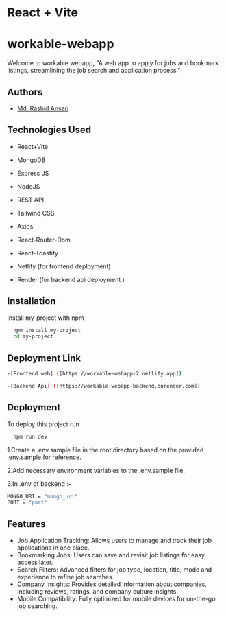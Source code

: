 # React + Vite

# workable-webapp
Welcome to workable webapp, "A web app to apply for jobs and bookmark listings, streamlining the job search and application process."

## Authors

- [Md. Rashid Ansari]([https://github.com/ansari21github/workable-webapp-2.0])

## Technologies Used


* React+Vite

* MongoDB

* Express JS

* NodeJS

* REST API

* Tailwind CSS

* Axios

* React-Router-Dom

* React-Toastify

* Netlify (for frontend deployment)

* Render  (for backend api deployment )


## Installation

Install my-project with npm

```bash
  npm install my-project
  cd my-project
```

## Deployment Link
 ```sh
-[Frontend web] ([https://workable-webapp-2.netlify.app])

-[Backend Api] ([https://workable-webapp-backend.onrender.com])
```

    
## Deployment

To deploy this project run

```bash
  npm run dev
```

1.Create a .env.sample file in the root directory based on the provided .env.sample for reference.

2.Add necessary environment variables to the .env.sample file.

3.In .env of backend :-
```sh
MONGO_URI = "mongo_uri"
PORT = "port"
```


## Features

* Job Application Tracking: Allows users to manage and track their job applications in one place.
* Bookmarking Jobs: Users can save and revisit job listings for easy access later.
* Search Filters: Advanced filters for job type, location, title, mode and experience to refine job searches.
* Company Insights: Provides detailed information about companies, including reviews, ratings, and company culture insights.
* Mobile Compatibility: Fully optimized for mobile devices for on-the-go job searching.
